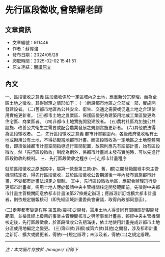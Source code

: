 # 先行區段徵收,曾榮耀老師

## 文章資訊
- 文章編號：911446
- 作者：蘇偉強
- 發布日期：2024/05/28
- 爬取時間：2025-02-02 15:41:51
- 原文連結：[閱讀原文](https://real-estate.get.com.tw/Columns/detail.aspx?no=911446)

## 內文
一、區段徵收之意義
區段徵收係於一定區域內之土地，應重新分宗整理，而為全區土地之徵收。其得辦理之情形如下：
(一)新設都市地區之全部或一部，實施開發建設者。
(二)舊都市地區為公共安全、衛生、交通之需要或促進土地之合理使用實施更新者。
(三)都市土地之農業區、保護區變更為建築用地或工業區變更為住宅區、商業區者。
(四)非都市土地實施開發建設者。
(五)農村社區為加強公共設施、改善公共衛生之需要或配合農業發展之規劃實施更新者。
(六)其他依法得為區段徵收者。
二、先行區段徵收之意義
都市計畫範圍內，各級政府徵收私有土地或撥用公有土地，不得妨礙當地都市計畫。而區段徵收為一定地區之土地整體開發，即須依據都市計畫空間指導進行空間配置，故原則應先有細部計畫，始有區段徵收。然「先行區段徵收」制度為例外，係都市計畫尚未發布實施時，可以先進行區段徵收的機制。
三、先行區段徵收之程序
(一)走都市計畫程序

就前區段徵收之原因當中，屬第一款至第三款(新、舊、都)之開發範圍經中央主管機關核定者，得先行區段徵收，並於區段徵收公告期滿後一年內發布實施都市計畫，不受都市計畫法規定之限制。
其中，先行區段徵收地區，應配合辦理迅行變更都市計畫者，需用土地人應於報請中央主管機關核定開發範圍前，先徵得中央都市計畫主管機關同意依都市計畫法第27條規定辦理；應辦理新訂或擴大都市計畫者，則依規定層報核可（即先經區域計畫委員會審議，取得內政部同意函）。

(二)走非都市變更程序
第五款(農村)之開發，需用土地人得會同有關機關研擬開發範圍，並檢具經上級目的事業主管機關核准之興辦事業計畫書，報經中央主管機關核定後，先行區段徵收，於區段徵收公告期滿後，依土地使用計畫完成非都市土地分區或用地編定之變更。
(三)第四款(非都)或第六款(其他)之開發，涉及都市計畫之新訂、擴大或變更者，得依(一)規定辦理；未涉及者，得依(二)之規定辦理。

---
*注：本文圖片存放於 ./images/ 目錄下*
